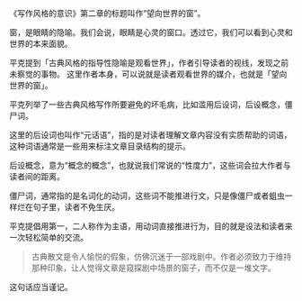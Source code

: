 《写作风格的意识》第二章的标题叫作“望向世界的窗”。

窗，是眼睛的隐喻。我们会说，眼睛是心灵的窗口。透过它，我们可以看到心灵和世界的本来面貌。

平克提到「古典风格的指导性隐喻是观看世界」，作者引导读者的视线，发现之前未察觉的事物。
这里作者本身，可以说就是读者观看世界的媒介，也就是「望向世界的窗」。

平克列举了一些古典风格写作所要避免的坏毛病，比如滥用后设词，后设概念，僵尸词。

这里的后设词也叫作“元话语”，指的是对读者理解文章内容没有实质帮助的词语，这种词语通常是一些用来标注文章目录结构的提示。

后设概念，意为“概念的概念”，也就说我们常说的“性度力”，这些词会拉大作者与读者间的距离。

僵尸词，通常指的是名词化的动词，这些词不能推进行文，只是像僵尸或者蛆虫一样烂在句子里，读者不免生厌。

平克提倡用第一，二人称作为主语，用动词直接推进行为，目的就是设法和读者来一次轻松简单的交流。

> 古典散文是令人愉悦的假象，仿佛沉迷于一部戏剧中。作者必须致力于维持那种印象，让人觉得文章是窥探剧中场景的窗子，而不仅是一堆文字。

这句话应当谨记。
